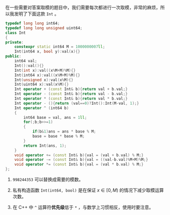 在一些需要对答案取模的题目中，我们需要每次都进行一次取模，非常的麻烦，所以我发明了下面这款 `Int` 。

```cpp
typedef long long int64;
typedef long long unsigned uint64;
class Int
{
private:
    constexpr static int64 M = 1000000007ll;
    Int(int64 x, bool y):val(x){}
public:
    int64 val;
    Int():val(){}
    Int(int x):val((x%M+M)%M){}
    Int(int64 x):val((x%M+M)%M){}
    Int(unsigned x):val(x%M){}
    Int(uint64 x):val(x%M){}
    Int operator + (const Int& b){return val + b.val;}
    Int operator - (const Int& b){return val - b.val;}
    Int operator * (const Int& b){return val * b.val;}
    Int operator - (){return (val==0)?Int():Int(M-val, 1);}
    Int operator ^ (int64 b)
    {
        int64 base = val, ans = 1ll;
        for(;b;b>>=1)
        {
            if(b&1)ans = ans * base % M;
            base = base * base % M;
        }
        return Int(ans, 1);
    }
    void operator += (const Int& b){val = (val + b.val) % M;}
    void operator -= (const Int& b){val = ((val-b.val)%M+M)%M;}
    void operator *= (const Int& b){val = (val * b.val) % M;}
};
```

1.   `998244353` 可以替换成需要的模数。

2.   私有构造函数 `Int(int64, bool)` 是在保证 $x\in [0,M)$ 的情况下减少取模运算次数。

3.   在 C++ 中 `^` 运算符**优先级**低于 `*` ，与数学上习惯相反，使用时要注意。